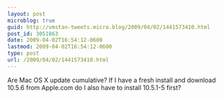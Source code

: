 ```yaml
---
layout: post
microblog: true
guid: http://vmstan-tweets.micro.blog/2009/04/02/1441573410.html
post_id: 3051863
date: 2009-04-02T16:54:12-0600
lastmod: 2009-04-02T16:54:12-0600
type: post
url: /2009/04/02/1441573410.html
---
```

Are Mac OS X update cumulative? If I have a fresh install and download 10.5.6 from Apple.com do I also have to install 10.5.1-5 first?
